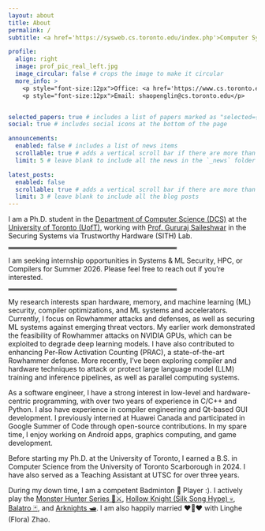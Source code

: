 ```yaml
---
layout: about
title: About
permalink: /
subtitle: <a href='https://sysweb.cs.toronto.edu/index.php'>Computer Systems and Networks Group</a>, <a href='https://www.utoronto.ca/'>University of Toronto</a>

profile:
  align: right
  image: prof_pic_real_left.jpg
  image_circular: false # crops the image to make it circular
  more_info: >
    <p style="font-size:12px">Office: <a href='https://www.cs.toronto.edu/~pocsys/floorplans.html'>BA5214</a> University of Toronto</p>
    <p style="font-size:12px">Email: shaopenglin@cs.toronto.edu</p>


selected_papers: true # includes a list of papers marked as "selected={true}"
social: true # includes social icons at the bottom of the page

announcements:
  enabled: false # includes a list of news items
  scrollable: true # adds a vertical scroll bar if there are more than 3 news items
  limit: 5 # leave blank to include all the news in the `_news` folder

latest_posts:
  enabled: false
  scrollable: true # adds a vertical scroll bar if there are more than 3 new posts items
  limit: 3 # leave blank to include all the blog posts
---
```


I am a Ph.D. student in the [Department of Computer Science (DCS)](https://web.cs.toronto.edu/) at the [University of Toronto (UofT)](https://www.utoronto.ca/), working with [Prof. Gururaj Saileshwar](https://gururaj-s.github.io/) in the Securing Systems via Trustworthy Hardware (SITH) Lab.

<hr style="border:2px solid gray; margin-left: 0px; width: 67%;">
I am seeking internship opportunities in Systems & ML Security, HPC, or Compilers for Summer 2026. Please feel free to reach out if you’re interested.
<hr style="border:2px solid gray; margin-left: 0px; width: 67%;">

My research interests span hardware, memory, and machine learning (ML) security, compiler optimizations, and ML systems and accelerators. Currently, I focus on Rowhammer attacks and defenses, as well as securing ML systems against emerging threat vectors. My earlier work demonstrated the feasibility of Rowhammer attacks on NVIDIA GPUs, which can be exploited to degrade deep learning models. I have also contributed to enhancing Per-Row Activation Counting (PRAC), a state-of-the-art Rowhammer defense. More recently, I’ve been exploring compiler and hardware techniques to attack or protect large language model (LLM) training and inference pipelines, as well as parallel computing systems.

As a software engineer, I have a strong interest in low-level and hardware-centric programming, with over two years of experience in C/C++ and Python. I also have experience in compiler engineering and Qt-based GUI development. I previously interned at Huawei Canada and participated in Google Summer of Code through open-source contributions. In my spare time, I enjoy working on Android apps, graphics computing, and game development.

Before starting my Ph.D. at the University of Toronto, I earned a B.S. in Computer Science from the University of Toronto Scarborough in 2024. I have also served as a Teaching Assistant at UTSC for over three years.

During my down time, I am a competent Badminton 🏸 Player :). I actively play the [Monster Hunter Series 🐉⚔️](https://en.wikipedia.org/wiki/Monster_Hunter), [Hollow Knight (Silk Song Hype) 💀](https://en.wikipedia.org/wiki/Hollow_Knight), [Balatro 🃏](https://en.wikipedia.org/wiki/Balatro), and [Arknights 🛥️](https://en.wikipedia.org/wiki/Arknights). I am also happily married ❤️💍❤️ with Linghe (Flora) Zhao.
